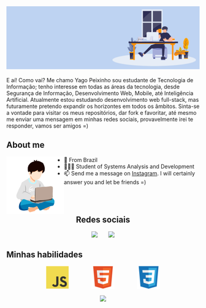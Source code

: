 <div align='center'><img src="sem-titulo1.png.jpg"></div>

<br>
<div="center">
E aí! Como vai? Me chamo Yago Peixinho sou estudante de Tecnologia de Informação; tenho interesse em todas as áreas da tecnologia, desde Segurança de Informação, Desenvolvimento Web, Mobile, até Inteligência Artificial. Atualmente estou estudando desenvolvimento web full-stack, mas futuramente pretendo expandir os horizontes em todos os âmbitos. Sinta-se a vontade para visitar os meus repositórios, dar fork e favoritar, até mesmo me enviar uma mensagem em minhas redes sociais, provavelmente irei te responder, vamos ser amigos =)
 
<div>
 
## About me
 
<a href="#"><img align="left" width="150" height="#" src="yagopeixinho.png"></a>
 - 📍 From Brazil
 - 👨🏻‍💻 Student of Systems Analysis and Development
 - 📫 Send me a message on [Instagram](https://www.instagram.com/yagopeixinho/?hl=pt-br). I will certainly answer you and let be friends =)
 
<br>
<br>
<div align="center">


 <div align="center">
 
## Redes sociais
 </div>
 
<div align="center">
<a href="https://www.instagram.com/yagopeixinho/?hl=pt-br"><img src="https://image.flaticon.com/icons/png/512/1077/1077042.png" width="5%"></a>    
&nbsp;&nbsp;&nbsp;&nbsp;&nbsp;
<a href="https://www.instagram.com/yagopeixinho/?hl=pt-br"><img src="https://image.flaticon.com/icons/png/512/2111/2111363.png" width="5%"></a>
</div>
  
  
</div>

 
 
 
## Minhas habilidades
 </div>
 <p align="center">
    <img height="60" src="https://raw.githubusercontent.com/devicons/devicon/master/icons/javascript/javascript-original.svg">
    &nbsp;&nbsp;&nbsp;&nbsp;&nbsp;&nbsp;&nbsp;&nbsp;&nbsp;&nbsp;&nbsp;&nbsp;&nbsp;
    <img height="60" src="https://raw.githubusercontent.com/devicons/devicon/master/icons/html5/html5-original.svg">
    &nbsp;&nbsp;&nbsp;&nbsp;&nbsp;&nbsp;&nbsp;&nbsp;&nbsp;&nbsp;&nbsp;&nbsp;&nbsp;
    <img height="60" src="https://raw.githubusercontent.com/devicons/devicon/master/icons/css3/css3-original.svg">
 </p>

<p align="center">
  <a href="https://github.com/yagopeixinho/github-readme-stats">
    <img
      align=""
      src="https://github-readme-stats.vercel.app/api/top-langs/?username=yagopeixinho&layout=compact"/>
  </a>
 </p>
